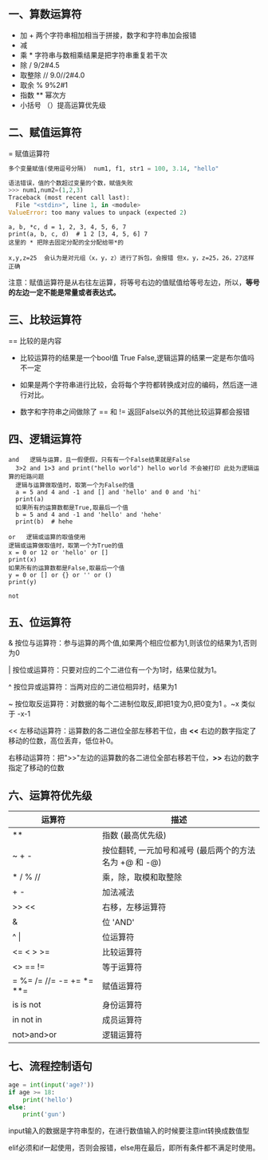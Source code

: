 ## 一、算数运算符

- 加 + 两个字符串相加相当于拼接，数字和字符串加会报错
- 减
- 乘 * 字符串与数相乘结果是把字符串重复若干次
- 除 /  9/2#4.5
- 取整除 //  9.0//2#4.0
- 取余 %  9%2#1
- 指数 ** 幂次方
- 小括号 （）提高运算优先级

## 二、赋值运算符

=  赋值运算符

```python
多个变量赋值(使用逗号分隔)  num1, f1, str1 = 100, 3.14, "hello"
```

```python
语法错误，值的个数超过变量的个数，赋值失败
>>> num1,num2=(1,2,3)
Traceback (most recent call last):
  File "<stdin>", line 1, in <module>
ValueError: too many values to unpack (expected 2)
```

```
a, b, *c, d = 1, 2, 3, 4, 5, 6, 7
print(a, b, c, d)  # 1 2 [3, 4, 5, 6] 7
这里的 * 把除去固定分配的全分配给带*的
```

```
x,y,z=25  会认为是对元组（x，y，z）进行了拆包，会报错 但x，y，z=25，26，27这样正确
```

注意：赋值运算符是从右往左运算，将等号右边的值赋值给等号左边，所以，**等号的左边一定不能是常量或者表达式。**

## 三、比较运算符

== 比较的是内容

- 比较运算符的结果是一个bool值 True False,逻辑运算的结果一定是布尔值吗不一定

- 如果是两个字符串进行比较，会将每个字符都转换成对应的编码，然后逐一进行对比。
- 数字和字符串之间做除了 == 和 != 返回False以外的其他比较运算都会报错



## 四、逻辑运算符

```
and   逻辑与运算，且一假便假，只有有一个False结果就是False
  3>2 and 1>3 and print("hello world") hello world 不会被打印 此处为逻辑运算的短路问题
  逻辑与运算做取值时，取第一个为False的值
  a = 5 and 4 and -1 and [] and 'hello' and 0 and 'hi'
  print(a)
  如果所有的运算数都是True,取最后一个值
  b = 5 and 4 and -1 and 'hello' and 'hehe'
  print(b)  # hehe
```



```
or   逻辑或运算的取值使用
逻辑或运算做取值时，取第一个为True的值
x = 0 or 12 or 'hello' or []
print(x)
如果所有的运算数都是False,取最后一个值
y = 0 or [] or {} or '' or ()
print(y)
```

```
not 
```

## 五、位运算符

& 按位与运算符：参与运算的两个值,如果两个相应位都为1,则该位的结果为1,否则为0

| 按位或运算符：只要对应的二个二进位有一个为1时，结果位就为1。

^ 按位异或运算符：当两对应的二进位相异时，结果为1

~ 按位取反运算符：对数据的每个二进制位取反,即把1变为0,把0变为1 。~x 类似于 -x-1

<< 左移动运算符：运算数的各二进位全部左移若干位，由 **<<** 右边的数字指定了移动的位数，高位丢弃，低位补0。

右移动运算符：把">>"左边的运算数的各二进位全部右移若干位，**>>** 右边的数字指定了移动的位数

## 六、运算符优先级

| 运算符                   | 描述                                                   |
| ------------------------ | ------------------------------------------------------ |
| **                       | 指数 (最高优先级)                                      |
| ~ + -                    | 按位翻转, 一元加号和减号 (最后两个的方法名为 +@ 和 -@) |
| * / % //                 | 乘，除，取模和取整除                                   |
| + -                      | 加法减法                                               |
| >> <<                    | 右移，左移运算符                                       |
| &                        | 位 'AND'                                               |
| ^ \|                     | 位运算符                                               |
| <= < > >=                | 比较运算符                                             |
| <> == !=                 | 等于运算符                                             |
| = %= /= //= -= += *= **= | 赋值运算符                                             |
| is is not                | 身份运算符                                             |
| in not in                | 成员运算符                                             |
| not>and>or               | 逻辑运算符                                             |

## 七、流程控制语句

~~~python
age = int(input('age?'))
if age >= 18:
    print('hello')
else:
    print('gun')
~~~

input输入的数据是字符串型的，在进行数值输入的时候要注意int转换成数值型

elif必须和if一起使用，否则会报错，else用在最后，即所有条件都不满足时使用。

